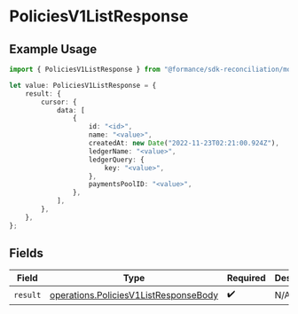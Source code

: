 # PoliciesV1ListResponse

## Example Usage

```typescript
import { PoliciesV1ListResponse } from "@formance/sdk-reconciliation/models/operations";

let value: PoliciesV1ListResponse = {
    result: {
        cursor: {
            data: [
                {
                    id: "<id>",
                    name: "<value>",
                    createdAt: new Date("2022-11-23T02:21:00.924Z"),
                    ledgerName: "<value>",
                    ledgerQuery: {
                        key: "<value>",
                    },
                    paymentsPoolID: "<value>",
                },
            ],
        },
    },
};
```

## Fields

| Field                                                                                          | Type                                                                                           | Required                                                                                       | Description                                                                                    |
| ---------------------------------------------------------------------------------------------- | ---------------------------------------------------------------------------------------------- | ---------------------------------------------------------------------------------------------- | ---------------------------------------------------------------------------------------------- |
| `result`                                                                                       | [operations.PoliciesV1ListResponseBody](../../models/operations/policiesv1listresponsebody.md) | :heavy_check_mark:                                                                             | N/A                                                                                            |
